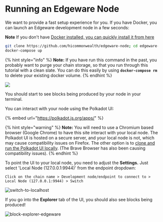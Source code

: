# Running an Edgeware Node

We want to provide a fast setup experience for you. If you have Docker, you can launch an Edgeware development node in a few seconds:

**Note** If you don't have [Docker installed, you can quickly install it from here](https://docs.docker.com/get-docker/)  

```bash
git clone https://github.com/hicommonwealth/edgeware-node; cd edgeware-node/docker;
docker-compose up
```

{% hint style="info" %}
**Note:** If you have run this command in the past, you probably want to purge your chain storage, so that you run through this tutorial with a clean slate. You can do this easily by using **`docker-compose rm`** to delete your existing docker volume.
{% endhint %}

![](https://user-images.githubusercontent.com/32852637/111100462-38007800-851e-11eb-887e-b35da08c8e70.png)

You should start to see blocks being produced by your node in your terminal.

You can interact with your node using the Polkadot UI:

{% embed url="https://polkadot.js.org/apps/" %}

{% hint style="warning" %}
 **Note:** You will need to use a Chromium based browser \(Google Chrome\) to have this site interact with your local node. The Polkadot UI is hosted on a secure server, and your local node is not, which may cause compatibility issues on Firefox. The other option is to [clone and run the Polkadot UI locally](https://github.com/polkadot-js/apps). \(The Brave Browser has also been causing compatibility issues\). 
{% endhint %}

To point the UI to your local node, you need to adjust the **Settings.** Just select 'Local Node \(127.0.0.1:9944\)' from the endpoint dropdown:   


```text
Click on the chain name > Development node/endpoint to connect to > Local Node (127.0.0.1:9944) > Switch
```

![switch-to-localhost](https://user-images.githubusercontent.com/32852637/111102434-75670480-8522-11eb-9d23-e0f651e30fc9.png)

If you go into the **Explorer** tab of the UI, you should also see blocks being produced!

![block-explorer-edgeware](https://user-images.githubusercontent.com/32852637/111102554-beb75400-8522-11eb-90d4-d17ab54faff8.png)

